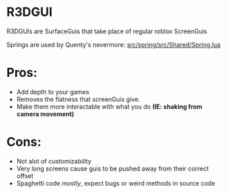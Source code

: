 # R3DGUI
R3DGUIs are SurfaceGuis that take place of regular roblox ScreenGuis

Springs are used by Quenty's nevermore: [src/spring/src/Shared/Spring.lua](https://github.com/Quenty/NevermoreEngine/blob/main/src/spring/src/Shared/Spring.lua)

# Pros:
* Add depth to your games
* Removes the flatness that screenGuis give.
* Make them more interactable with what you do **(IE: shaking from camera movement)**

# Cons:
* Not alot of customizability
* Very long screens cause guis to be pushed away from their correct offset
* Spaghetti code *mostly*, expect bugs or weird methods in source code
